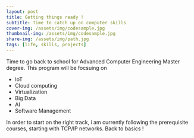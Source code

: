 ```yaml
---
layout: post
title: Getting things ready ! 
subtitle: Time to catch up on computer skills
cover-img: /assets/img/codesample.jpg
thumbnail-img: /assets/img/codesample.jpg
share-img: /assets/img/path.jpg
tags: [life, skills, projects]
---
```


Time to go back to school for Advanced Computer Engineering Master degree. 
This program will be focsuing on
  - IoT
  - Cloud computing
  - Virtualization
  - Big Data
  - AI 
  - Software Management 
 
In order to start on the right track, i am currently following the prerequisite courses, starting with TCP/IP networks. 
Back to basics ! 
